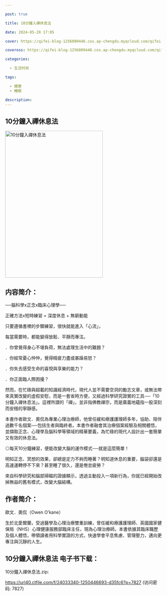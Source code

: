```yaml
---

post: true

title: 10分鐘入禪休息法

date: 2024-05-28 17:05

cover: https://qifei-blog-1256009448.cos.ap-chengdu.myqcloud.com/qifei-blog/659be08f871b83018afdd9cd.jpg

coveross: https://qifei-blog-1256009448.cos.ap-chengdu.myqcloud.com/qifei-blog/659be08f871b83018afdd9cd.jpg

categories:

  - 生活时尚

tags:

  - 健康
  - 睡眠

description:
---
```


##  10分鐘入禪休息法

<img alt="10分鐘入禪休息法 " class="aligncenter loading" data-was-processed="true" decoding="async" fetchpriority="high" height="471" src="https://qifei-blog-1256009448.cos.ap-chengdu.myqcloud.com/qifei-blog/659be08f871b83018afdd9cd.jpg" style="cursor: zoom-in;" width="314"/>

## 内容简介：

──腦科學x正念x臨床心理學──

正確方法x短時練習 = 深度休息 + 無窮動能

只要遵循書裡的步驟練習，很快就能進入「心流」，

每當需要時，都能變得放鬆、平靜而專注。

．你曾覺得身心不堪負荷，無法處理生活中的難題？

．你經常憂心忡忡，覺得精疲力盡或暴躁易怒？

．你失去感受生命的喜悅與享樂的能力？

．你正面臨人際困擾？

然而，在忙碌與超載的知識經濟時代，現代人並不需要空洞的勵志文章，或無法帶來真實改變的虛假安慰，而是一套省時方便，又經過科學研究證實的工具──「10分鐘入禪休息法」。這裡所謂的「禪」，並非指佛教禪宗，而是廣義地蘊指一股深刻而安穩的寧靜感。

本書作者歐文．奧侃為專業心理治療師，他曾任緩和療護護理師多年，協助、陪伴過數千名個案──包括生者與臨終者。本書作者融會其治療個案經驗及相關體悟，並擷取正念、心理學及腦科學等領域的精華要義，為忙碌的現代人設計出一套簡單又有效的休息法。

◎每天10分鐘練習，便能改變大腦的運作模式──就是這麼簡單！

明知正念、冥想的效果，卻總是定力不夠而睡著？明知道休息的重要，腦袋卻還是高速運轉停不下來？甚至睡了很久，還是倦怠疲勞？

來自科學研究和腦部掃瞄的證據顯示，透過主動投入一項新行為，你就已經開始改掉無益的舊有模式，改變大腦結構。

## 作者简介：

歐文．奧侃（Owen O’kane）

生於北愛爾蘭，受過醫學及心理治療雙重訓練，曾任緩和療護護理師、英國國家健保局（NHS）心理健康服務部臨床主任，現為心理治療師。本書依據其臨床職歷及個人體悟，帶領讀者用科學實證的方式，快速學會平息焦慮、管理壓力，邁向更專注與沉靜的人生。

## 10分鐘入禪休息法 电子书下载：
10分鐘入禪休息法.zip: 

https://url40.ctfile.com/f/24033340-1250446693-d35fc6?p=7827 (访问密码: 7827)
